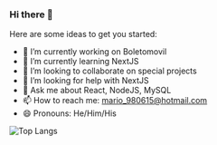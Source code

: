 ### Hi there 👋

Here are some ideas to get you started:

- 🔭 I’m currently working on Boletomovil
- 🌱 I’m currently learning NextJS
- 👯 I’m looking to collaborate on special projects
- 🤔 I’m looking for help with NextJS
- 💬 Ask me about React, NodeJS, MySQL
- 📫 How to reach me: mario_980615@hotmail.com
- 😄 Pronouns: He/Him/His

![Top Langs](https://github-readme-stats.vercel.app/api/top-langs/?username=marioRLeyva1)

